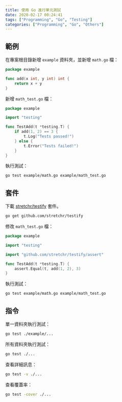 ```yaml
---
title: 使用 Go 進行單元測試
date: 2020-02-17 00:24:41
tags: ["Programming", "Go", "Testing"]
categories: ["Programming", "Go", "Others"]
---
```


## 範例

在專案根目錄新增 `example` 資料夾，並新增 `math.go` 檔：

```go
package example

func add(x int, y int) int {
	return x + y
}
```

新增 `math_test.go` 檔：

```go
package example

import "testing"

func TestAdd(t *testing.T) {
	if add(1, 2) == 3 {
		t.Log("Tests passed!")
	} else {
		t.Error("Tests failed!")
	}
}
```

執行測試：

```bash
go test example/math.go example/math_test.go
```

## 套件

下載 [stretchr/testify](https://github.com/stretchr/testify) 套件。

```bash
go get github.com/stretchr/testify
```

修改 `math_test.go` 檔：

```go
package example

import "testing"

import "github.com/stretchr/testify/assert"

func TestAdd(t *testing.T) {
	assert.Equal(t, add(1, 2), 3)
}
```

執行測試：

```bash
go test example/math.go example/math_test.go
```

## 指令

單一資料夾執行測試：

```bash
go test ./example/...
```

所有資料夾執行測試：

```bash
go test ./...
```

查看詳細訊息：

```bash
go test -v ./...
```

查看覆蓋率：

```bash
go test -cover ./...
```

